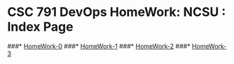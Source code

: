 # CSC 791 DevOps HomeWork: NCSU : Index Page



###* [HomeWork-0](https://github.com/manish211/devops/tree/master/HW/HW0)
###* [HomeWork-1](https://github.com/manish211/devops/tree/master/HW/HW1)
###* [HomeWork-2](https://github.com/manish211/devops/tree/master/HW/HW2)
###* [HomeWork-3](https://github.com/manish211/devops/tree/master/HW/HW3)

